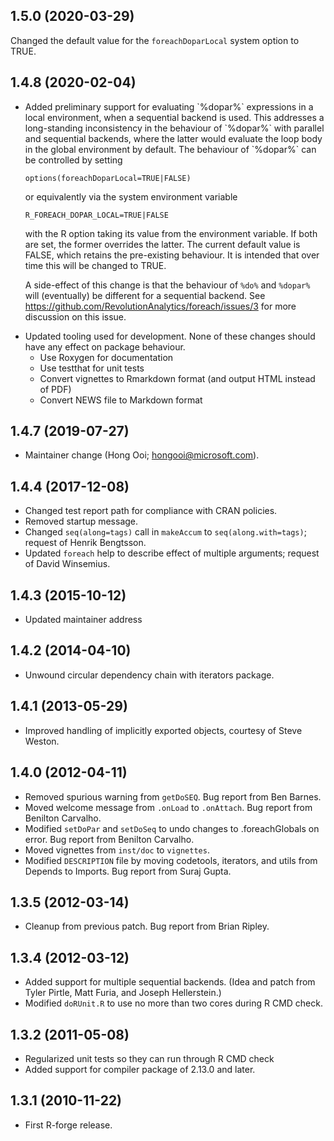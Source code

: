 ## 1.5.0 (2020-03-29)

Changed the default value for the `foreachDoparLocal` system option to TRUE.

## 1.4.8 (2020-02-04)

<ul>
<li><p>Added preliminary support for evaluating `%dopar%` expressions in a local environment, when a sequential backend is used. This addresses a long-standing inconsistency in the behaviour of `%dopar%` with parallel and sequential backends, where the latter would evaluate the loop body in the global environment by default. The behaviour of `%dopar%` can be controlled by setting<br/>

`options(foreachDoparLocal=TRUE|FALSE)`<br/>

or equivalently via the system environment variable<br/>

`R_FOREACH_DOPAR_LOCAL=TRUE|FALSE`<br/>

with the R option taking its value from the environment variable. If both are set, the former overrides the latter. The current default value is FALSE, which retains the pre-existing behaviour. It is intended that over time this will be changed to TRUE.<br/>

A side-effect of this change is that the behaviour of `%do%` and `%dopar%` will (eventually) be different for a sequential backend. See https://github.com/RevolutionAnalytics/foreach/issues/3 for more discussion on this issue.</p></li>

<li> Updated tooling used for development. None of these changes should have any effect on package behaviour.
<ul>
<li>Use Roxygen for documentation</li>
<li>Use testthat for unit tests</li>
<li>Convert vignettes to Rmarkdown format (and output HTML instead of PDF)</li>
<li>Convert NEWS file to Markdown format
</ul>
</li>
</ul>

## 1.4.7 (2019-07-27)
- Maintainer change (Hong Ooi; hongooi@microsoft.com).

## 1.4.4 (2017-12-08)
- Changed test report path for compliance with CRAN policies.
- Removed startup message.
- Changed `seq(along=tags)` call in `makeAccum` to `seq(along.with=tags)`; request of Henrik Bengtsson.
- Updated `foreach` help to describe effect of multiple arguments; request of David Winsemius.

## 1.4.3 (2015-10-12)
- Updated maintainer address
    
## 1.4.2 (2014-04-10)
- Unwound circular dependency chain with iterators package.
    
## 1.4.1 (2013-05-29)
- Improved handling of implicitly exported objects, courtesy of Steve Weston.

## 1.4.0 (2012-04-11)
- Removed spurious warning from `getDoSEQ`. Bug report from Ben Barnes.
- Moved welcome message from `.onLoad` to `.onAttach`. Bug report from Benilton Carvalho.
- Modified `setDoPar` and `setDoSeq` to undo changes to .foreachGlobals on error. Bug report from Benilton Carvalho.
- Moved vignettes from `inst/doc` to `vignettes`.
- Modified `DESCRIPTION` file by moving codetools, iterators, and utils from Depends to Imports. Bug report from Suraj Gupta.

## 1.3.5 (2012-03-14)
- Cleanup from previous patch. Bug report from Brian Ripley.

## 1.3.4 (2012-03-12)
- Added support for multiple sequential backends. (Idea and patch from Tyler Pirtle, Matt Furia, and Joseph Hellerstein.)
- Modified `doRUnit.R` to use no more than two cores during R CMD check.

## 1.3.2 (2011-05-08)
- Regularized unit tests so they can run through R CMD check
- Added support for compiler package of 2.13.0 and later.

## 1.3.1 (2010-11-22)
- First R-forge release.

